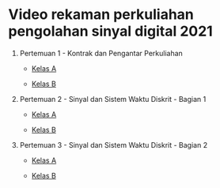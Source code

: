 # Video rekaman perkuliahan pengolahan sinyal digital 2021


1. Pertemuan 1 - Kontrak dan Pengantar Perkuliahan

    - [Kelas A](https://drive.google.com/file/d/13vuAD74BXBeCy3KtgJTOjYa3XjiHMvLX/view?usp=sharing)

    - [Kelas B](https://drive.google.com/file/d/1Uupnv2V8T0nRHi-TcKiXQI5b0FcMl4AC/view?usp=sharing)

2. Pertemuan 2 - Sinyal dan Sistem Waktu Diskrit - Bagian 1

    - [Kelas A](https://drive.google.com/file/d/1_YQqaTrNdv3Klx_IisaNkJb9Nnsp-Y3z/view?usp=sharing)

    - [Kelas B](https://drive.google.com/file/d/1fLiqJSK2t-HPK085rBKpgUFgr4-Eu9I9/view?usp=sharing)

3. Pertemuan 3 - Sinyal dan Sistem Waktu Diskrit - Bagian 2

    - [Kelas A](https://drive.google.com/file/d/14TPRfGqhIJIdqjj0FP1nPrb4nb4j2QuX/view?usp=sharing)

    - [Kelas B](https://drive.google.com/file/d/1gER8igbjMknpnJD0kgMQOEhkUXQnDpXe/view?usp=sharing)

